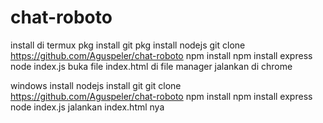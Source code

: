 # chat-roboto
  install di termux
  pkg install git
  pkg install nodejs
  git clone https://github.com/Aguspeler/chat-roboto
  npm install
  npm install express
  node index.js
  buka file index.html di file manager jalankan di chrome

   windows
 install nodejs
 install git
 git clone https://github.com/Aguspeler/chat-roboto
 npm install
 npm install express
 node index.js
 jalankan index.html nya
